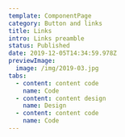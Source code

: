 ```yaml
---
template: ComponentPage
category: Button and links
title: Links
intro: Links preamble
status: Published
date: 2019-12-05T14:34:59.978Z
previewImage:
  image: /img/2019-03.jpg
tabs:
  - content: content code
    name: Code
  - content: content design
    name: Design
  - content: content code
    name: Code
---
```



